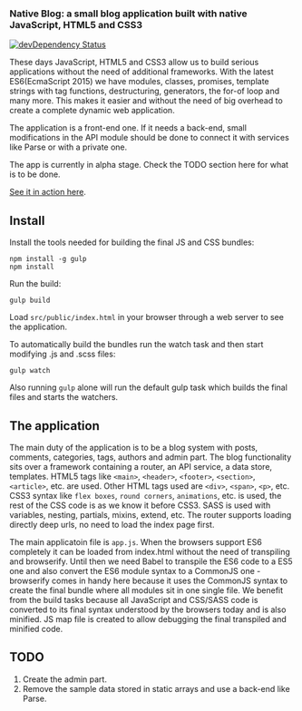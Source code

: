 ### Native Blog: a small blog application built with native JavaScript, HTML5 and CSS3

[![devDependency Status](https://david-dm.org/iliyan-trifonov/native-blog/dev-status.svg)](https://david-dm.org/iliyan-trifonov/native-blog#info=devDependencies)

These days JavaScript, HTML5 and CSS3 allow us to build serious applications without the need of additional frameworks.
With the latest ES6(EcmaScript 2015) we have modules, classes, promises, template strings with tag functions, 
destructuring, generators, the for-of loop and many more. This makes it easier and without the need of big overhead to
create a complete dynamic web application.

The application is a front-end one. If it needs a back-end, small modifications in the API module should be done 
to connect it with services like Parse or with a private one.

The app is currently in alpha stage. Check the TODO section here for what is to be done.

[See it in action here](https://native-blog.iliyan-trifonov.com "Native Blog").

## Install

Install the tools needed for building the final JS and CSS bundles:

    npm install -g gulp
    npm install
    
Run the build:

    gulp build

Load `src/public/index.html` in your browser through a web server to see the application.

To automatically build the bundles run the watch task and then start modifying .js and .scss files:

    gulp watch
    
Also running `gulp` alone will run the default gulp task which builds the final files and starts the watchers.

## The application

The main duty of the application is to be a blog system with posts, comments, categories, tags, authors and admin part.
The blog functionality sits over a framework containing a router, an API service, a data store, templates.
HTML5 tags like `<main>`, `<header>`, `<footer>`, `<section>`, `<article>`, etc. are used. Other HTML tags used are 
`<div>`, `<span>`, `<p>`, etc.
CSS3 syntax like `flex boxes`, `round corners`, `animations`, etc. is used, the rest of the CSS code is as we know it 
before CSS3. SASS is used with variables, nesting, partials, mixins, extend, etc. The router supports loading directly 
deep urls, no need to load the index page first.

The main applicatoin file is `app.js`. When the browsers support ES6 completely it can be loaded from index.html 
without the need of transpiling and browserify. Until then we need Babel to transpile the ES6 code to a ES5 one and 
also convert the ES6 module syntax to a CommonJS one - browserify comes in handy here because it uses the CommonJS 
syntax to create the final bundle where all modules sit in one single file. We benefit from the build tasks because all 
JavaScript and CSS/SASS code is converted to its final syntax understood by the browsers today and is also minified.
JS map file is created to allow debugging the final transpiled and minified code.

## TODO

 1. Create the admin part.
 3. Remove the sample data stored in static arrays and use a back-end like Parse.
